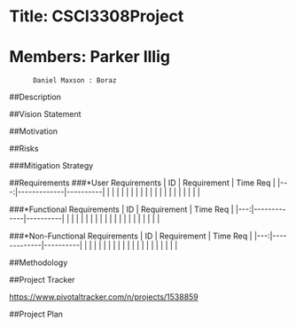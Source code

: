 # Title: CSCI3308Project
# Members: Parker Illig
          Daniel Maxson : Boraz

##Description

##Vision Statement

##Motivation

##Risks

###Mitigation Strategy

##Requirements
###*User Requirements
| ID | Requirement | Time Req |
|---:|-------------|----------|
|    |             |          |
|    |             |          |
|    |             |          |
|    |             |          |
|    |             |          |

###*Functional Requirements
| ID | Requirement | Time Req |
|---:|-------------|----------|
|    |             |          |
|    |             |          |
|    |             |          |
|    |             |          |
|    |             |          |

###*Non-Functional Requirements
| ID | Requirement | Time Req |
|---:|-------------|----------|
|    |             |          |
|    |             |          |
|    |             |          |
|    |             |          |
|    |             |          |

##Methodology

##Project Tracker

https://www.pivotaltracker.com/n/projects/1538859


##Project Plan


